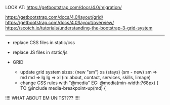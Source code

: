 
LOOK AT:
https://getbootstrap.com/docs/4.0/migration/

https://getbootstrap.com/docs/4.0/layout/grid/
https://getbootstrap.com/docs/4.0/layout/overview/
https://scotch.io/tutorials/understanding-the-bootstrap-3-grid-system

----

- replace CSS files in static/css
- replace JS files in static/js

- GRID
    - update grid system sizes: (new "sm")
        xs (stays)
        (sm - new)
        sm => md
        md => lg
        lg => xl
	(in: about, contact, services, skills, limage)
    - change CSS rules with "@media"
EG:
@media(min-width:768px) {
TO
@include media-breakpoint-up(md) {


!!!! WHAT ABOUT EM UNITS???? !!!!



